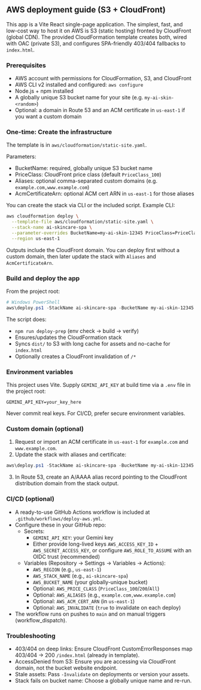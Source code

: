 ## AWS deployment guide (S3 + CloudFront)

This app is a Vite React single-page application. The simplest, fast, and low-cost way to host it on AWS is S3 (static hosting) fronted by CloudFront (global CDN). The provided CloudFormation template creates both, wired with OAC (private S3), and configures SPA-friendly 403/404 fallbacks to `index.html`.

### Prerequisites
- AWS account with permissions for CloudFormation, S3, and CloudFront
- AWS CLI v2 installed and configured: `aws configure`
- Node.js + npm installed
- A globally unique S3 bucket name for your site (e.g. `my-ai-skin-<random>`)
- Optional: a domain in Route 53 and an ACM certificate in `us-east-1` if you want a custom domain

### One-time: Create the infrastructure
The template is in `aws/cloudformation/static-site.yaml`.

Parameters:
- BucketName: required, globally unique S3 bucket name
- PriceClass: CloudFront price class (default `PriceClass_100`)
- Aliases: optional comma-separated custom domains (e.g. `example.com,www.example.com`)
- AcmCertificateArn: optional ACM cert ARN in `us-east-1` for those aliases

You can create the stack via CLI or the included script. Example CLI:

```bash
aws cloudformation deploy \
  --template-file aws/cloudformation/static-site.yaml \
  --stack-name ai-skincare-spa \
  --parameter-overrides BucketName=my-ai-skin-12345 PriceClass=PriceClass_100 \
  --region us-east-1
```

Outputs include the CloudFront domain. You can deploy first without a custom domain, then later update the stack with `Aliases` and `AcmCertificateArn`.

### Build and deploy the app
From the project root:
```powershell
# Windows PowerShell
aws\deploy.ps1 -StackName ai-skincare-spa -BucketName my-ai-skin-12345 -Region us-east-1 -Invalidate
```

The script does:
- `npm run deploy-prep` (env check → build → verify)
- Ensures/updates the CloudFormation stack
- Syncs `dist/` to S3 with long cache for assets and no-cache for `index.html`
- Optionally creates a CloudFront invalidation of `/*`

### Environment variables
This project uses Vite. Supply `GEMINI_API_KEY` at build time via a `.env` file in the project root:

```
GEMINI_API_KEY=your_key_here
```

Never commit real keys. For CI/CD, prefer secure environment variables.

### Custom domain (optional)
1) Request or import an ACM certificate in `us-east-1` for `example.com` and `www.example.com`.
2) Update the stack with aliases and certificate:

```powershell
aws\deploy.ps1 -StackName ai-skincare-spa -BucketName my-ai-skin-12345 -Aliases "example.com,www.example.com" -AcmCertificateArn arn:aws:acm:us-east-1:123456789012:certificate/abc-... -Invalidate
```

3) In Route 53, create an A/AAAA alias record pointing to the CloudFront distribution domain from the stack output.

### CI/CD (optional)
- A ready-to-use GitHub Actions workflow is included at `.github/workflows/deploy-aws.yml`.
- Configure these in your GitHub repo:
  - Secrets:
    - `GEMINI_API_KEY`: your Gemini key
    - Either provide long-lived keys `AWS_ACCESS_KEY_ID` + `AWS_SECRET_ACCESS_KEY`, or configure `AWS_ROLE_TO_ASSUME` with an OIDC trust (recommended)
  - Variables (Repository → Settings → Variables → Actions):
    - `AWS_REGION` (e.g., `us-east-1`)
    - `AWS_STACK_NAME` (e.g., `ai-skincare-spa`)
    - `AWS_BUCKET_NAME` (your globally-unique bucket)
    - Optional: `AWS_PRICE_CLASS` (`PriceClass_100`/`200`/`All`)
    - Optional: `AWS_ALIASES` (e.g., `example.com,www.example.com`)
    - Optional: `AWS_ACM_CERT_ARN` (in `us-east-1`)
    - Optional: `AWS_INVALIDATE` (`true` to invalidate on each deploy)
- The workflow runs on pushes to `main` and on manual triggers (workflow_dispatch).

### Troubleshooting
- 403/404 on deep links: Ensure CloudFront CustomErrorResponses map 403/404 → 200 `/index.html` (already in template).
- AccessDenied from S3: Ensure you are accessing via CloudFront domain, not the bucket website endpoint.
- Stale assets: Pass `-Invalidate` on deployments or version your assets.
- Stack fails on bucket name: Choose a globally unique name and re-run.


